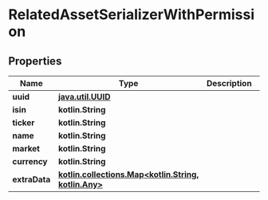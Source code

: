 
# RelatedAssetSerializerWithPermission

## Properties
Name | Type | Description | Notes
------------ | ------------- | ------------- | -------------
**uuid** | [**java.util.UUID**](java.util.UUID.md) |  |  [readonly]
**isin** | **kotlin.String** |  | 
**ticker** | **kotlin.String** |  | 
**name** | **kotlin.String** |  | 
**market** | **kotlin.String** |  |  [optional]
**currency** | **kotlin.String** |  |  [optional]
**extraData** | [**kotlin.collections.Map&lt;kotlin.String, kotlin.Any&gt;**](kotlin.Any.md) |  |  [optional]




